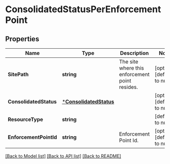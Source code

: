 # ConsolidatedStatusPerEnforcementPoint

## Properties
Name | Type | Description | Notes
------------ | ------------- | ------------- | -------------
**SitePath** | **string** | The site where this enforcement point resides. | [optional] [default to null]
**ConsolidatedStatus** | [***ConsolidatedStatus**](ConsolidatedStatus.md) |  | [optional] [default to null]
**ResourceType** | **string** |  | [default to null]
**EnforcementPointId** | **string** | Enforcement Point Id. | [optional] [default to null]

[[Back to Model list]](../README.md#documentation-for-models) [[Back to API list]](../README.md#documentation-for-api-endpoints) [[Back to README]](../README.md)


